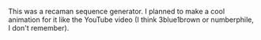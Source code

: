 This was a recaman sequence generator. I planned to make a cool animation for it like the YouTube video (I think 3blue1brown or numberphile, I don't remember).
